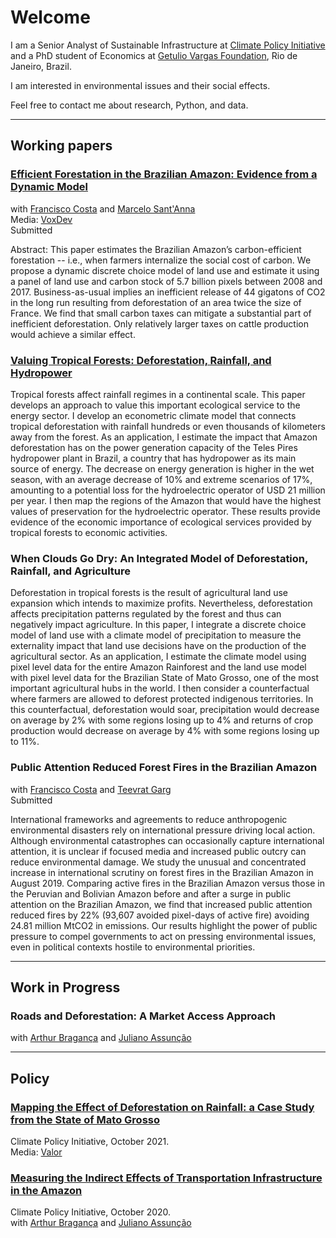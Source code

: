 # Welcome

I am a Senior Analyst of Sustainable Infrastructure at <a href="https://www.climatepolicyinitiative.org/">Climate Policy Initiative</a> and a PhD student of Economics at <a href="https://epge.fgv.br/en">Getulio Vargas Foundation</a>, Rio de Janeiro, Brazil.

I am interested in environmental issues and their social effects. 

Feel free to contact me about research, Python, and data.

<hr>

## Working papers

<h3><a href="https://osf.io/preprints/socarxiv/8yfr7/">Efficient Forestation in the Brazilian Amazon: Evidence from a Dynamic Model</a></h3>
with <a href="https://sites.google.com/site/fjmcosta/">Francisco Costa</a>  and <a href="https://marcelosantanna.wordpress.com/">Marcelo Sant'Anna</a><br> 
Media: <a href="https://voxdev.org/topic/energy-environment/fate-brazilian-amazons-carbon-stock">VoxDev</a><br> 
Submitted

Abstract: This paper estimates the Brazilian Amazon’s carbon-efficient forestation -- i.e., when farmers internalize the social cost of carbon. We propose a dynamic discrete choice model of land use and estimate it using a panel of land use and carbon stock of 5.7 billion pixels between 2008 and 2017. Business-as-usual implies an inefficient release of 44 gigatons of CO2 in the long run resulting from deforestation of an area twice the size of France. We find that small carbon taxes can mitigate a substantial part of inefficient deforestation. Only relatively larger taxes on cattle production would achieve a similar effect.

<h3><a href="assets/papers/Deforestation_rainfall_energy.pdf"> Valuing Tropical Forests: Deforestation, Rainfall, and Hydropower</a></h3>

Tropical forests affect rainfall regimes in a continental scale. This paper develops an approach to value this important ecological service to the energy sector. I develop an econometric climate model that connects tropical deforestation with rainfall hundreds or even thousands of kilometers away from the forest. As an application, I estimate the impact that Amazon deforestation has on the power generation capacity of the Teles Pires hydropower plant in Brazil, a country that has hydropower as its main source of energy. The decrease on energy generation is higher in the wet season, with an average decrease of 10% and extreme scenarios of 17%, amounting to a potential loss for the hydroelectric operator of USD 21 million per year. I then map the regions of the Amazon that would have the highest values of preservation for the hydroelectric operator. These results provide evidence of the economic importance of ecological services provided by tropical forests to economic activities.

<h3>When Clouds Go Dry: An Integrated Model of Deforestation, Rainfall, and Agriculture</h3>

Deforestation in tropical forests is the result of agricultural land use expansion which intends to maximize profits. Nevertheless, deforestation affects precipitation patterns regulated by the forest and thus can negatively impact agriculture. In this paper, I integrate a discrete choice model of land use with a climate model of precipitation to measure the externality impact that land use decisions have on the production of the agricultural sector. As an application, I estimate the climate model using pixel level data for the entire Amazon Rainforest and the land use model with pixel level data for the Brazilian State of Mato Grosso, one of the most important agricultural hubs in the world. I then consider a counterfactual where farmers are allowed to deforest protected indigenous territories. In this counterfactual, deforestation would soar, precipitation would decrease on average by 2% with some regions losing up to 4% and returns of crop production would decrease on average by 4% with some regions losing up to 11%.

<h3>Public Attention Reduced Forest Fires in the Brazilian Amazon</h3>
with <a href="https://sites.google.com/site/fjmcosta/">Francisco Costa</a>  and <a href="https://www.teevratgarg.com/">Teevrat Garg</a><br>
Submitted

International frameworks and agreements to reduce anthropogenic environmental disasters rely on international pressure driving local action. Although environmental catastrophes can occasionally capture international attention, it is unclear if focused media and increased public outcry can reduce environmental damage. We study the unusual and concentrated increase in international scrutiny on forest fires in the Brazilian Amazon in August 2019. Comparing active fires in the Brazilian Amazon versus those in the Peruvian and Bolivian Amazon before and after a surge in public attention on the Brazilian Amazon, we find that increased public attention reduced fires by 22% (93,607 avoided pixel-days of active fire) avoiding 24.81 million MtCO2 in emissions. Our results highlight the power of public pressure to compel governments to act on pressing environmental issues, even in political contexts hostile to environmental priorities.

<hr>

## Work in Progress

<h3>Roads and Deforestation: A Market Access Approach</h3>
with <a href="https://arthurbraganca.com/">Arthur Bragança</a>  and <a href="http://www.econ.puc-rio.br/juliano/">Juliano Assunção</a> 

<hr>

## Policy

<h3><a href="https://www.climatepolicyinitiative.org/publication/mapping-the-effect-of-deforestation-on-rainfall-a-case-study-from-the-state-of-mato-grosso//">Mapping the Effect of Deforestation on Rainfall: a Case Study from the State of Mato Grosso</a></h3>
Climate Policy Initiative, October 2021.<br>
Media: <a href="https://valor.globo.com/brasil/noticia/2021/10/19/estudo-estima-perda-de-chuvas-em-mt-com-desmate-no-xingu.ghtml">Valor</a>


<h3><a href="https://www.climatepolicyinitiative.org/publication/measuring-the-indirect-effects-of-transportation-infrastructure-in-the-amazon/">Measuring the Indirect Effects of Transportation Infrastructure in the Amazon</a></h3>
Climate Policy Initiative, October 2020.<br>
with <a href="https://arthurbraganca.com/">Arthur Bragança</a>  and <a href="http://www.econ.puc-rio.br/juliano/">Juliano Assunção</a> 